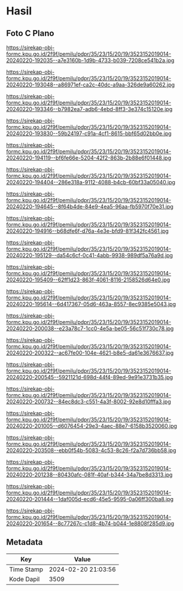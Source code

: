 # Hasil

## Foto C Plano

https://sirekap-obj-formc.kpu.go.id/2f9f/pemilu/pdpr/35/23/15/20/19/3523152019014-20240220-192035--a7e3160b-1d9b-4733-b039-7208ce541b2a.jpg

https://sirekap-obj-formc.kpu.go.id/2f9f/pemilu/pdpr/35/23/15/20/19/3523152019014-20240220-193048--a86971ef-ca2c-40dc-a9aa-326de9a60262.jpg

https://sirekap-obj-formc.kpu.go.id/2f9f/pemilu/pdpr/35/23/15/20/19/3523152019014-20240220-193346--b7982ea7-adb6-4ebd-8ff3-3e374c15120e.jpg

https://sirekap-obj-formc.kpu.go.id/2f9f/pemilu/pdpr/35/23/15/20/19/3523152019014-20240220-193830--59b24197-c91a-4cf1-8615-bbf65d02bb0e.jpg

https://sirekap-obj-formc.kpu.go.id/2f9f/pemilu/pdpr/35/23/15/20/19/3523152019014-20240220-194119--bf6fe66e-5204-42f2-863b-2b88e6f01448.jpg

https://sirekap-obj-formc.kpu.go.id/2f9f/pemilu/pdpr/35/23/15/20/19/3523152019014-20240220-194404--286e318a-9112-4088-b4cb-60bf33a05040.jpg

https://sirekap-obj-formc.kpu.go.id/2f9f/pemilu/pdpr/35/23/15/20/19/3523152019014-20240220-194645--8f64b4de-84e9-4ea5-96aa-fb5970f70e31.jpg

https://sirekap-obj-formc.kpu.go.id/2f9f/pemilu/pdpr/35/23/15/20/19/3523152019014-20240220-194916--b68dfe6f-d76a-4e3e-bfd9-81f342fc4561.jpg

https://sirekap-obj-formc.kpu.go.id/2f9f/pemilu/pdpr/35/23/15/20/19/3523152019014-20240220-195129--da54c6cf-0c41-4abb-9938-989df5a76a9d.jpg

https://sirekap-obj-formc.kpu.go.id/2f9f/pemilu/pdpr/35/23/15/20/19/3523152019014-20240220-195409--62ff1d23-863f-4061-8116-2158526d64e0.jpg

https://sirekap-obj-formc.kpu.go.id/2f9f/pemilu/pdpr/35/23/15/20/19/3523152019014-20240220-195614--6d417367-05d6-463a-8557-8ec9385e5043.jpg

https://sirekap-obj-formc.kpu.go.id/2f9f/pemilu/pdpr/35/23/15/20/19/3523152019014-20240220-200038--e23a78c7-1cc0-4e5a-be05-56c51f730c78.jpg

https://sirekap-obj-formc.kpu.go.id/2f9f/pemilu/pdpr/35/23/15/20/19/3523152019014-20240220-200322--ac67fe00-104e-4621-b8e5-da61e3676637.jpg

https://sirekap-obj-formc.kpu.go.id/2f9f/pemilu/pdpr/35/23/15/20/19/3523152019014-20240220-200545--5921121d-698d-44f4-89ed-9e91e3731b35.jpg

https://sirekap-obj-formc.kpu.go.id/2f9f/pemilu/pdpr/35/23/15/20/19/3523152019014-20240220-200732--84ec8dc3-c551-4a3f-8002-92e8d10fffa3.jpg

https://sirekap-obj-formc.kpu.go.id/2f9f/pemilu/pdpr/35/23/15/20/19/3523152019014-20240220-201005--d6076454-29e3-4aec-88e7-6158b3520060.jpg

https://sirekap-obj-formc.kpu.go.id/2f9f/pemilu/pdpr/35/23/15/20/19/3523152019014-20240220-203508--ebb0f54b-5083-4c53-8c26-f2a7d736bb58.jpg

https://sirekap-obj-formc.kpu.go.id/2f9f/pemilu/pdpr/35/23/15/20/19/3523152019014-20240220-201238--80430afc-081f-40af-b344-34a7be8d3313.jpg

https://sirekap-obj-formc.kpu.go.id/2f9f/pemilu/pdpr/35/23/15/20/19/3523152019014-20240220-201444--1daf005d-ecd6-45e5-9595-0a06ff300ba8.jpg

https://sirekap-obj-formc.kpu.go.id/2f9f/pemilu/pdpr/35/23/15/20/19/3523152019014-20240220-201654--8c77267c-c1d8-4b74-b044-1e8808f285d9.jpg


## Metadata

| Key        | Value               |
| ---------- | ------------------- |
| Time Stamp | 2024-02-20 21:03:56 |
| Kode Dapil | 3509                |



